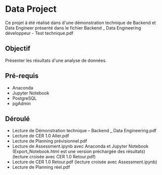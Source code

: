 # Data Project

Ce projet à été réalisé dans d'une démonstration technique de Backend et Data Engineer présenté dans le fichier Backend _ Data Engineering développeur - Test technique.pdf

## Objectif

Présenter les résultats d'une analyse de données.

## Pré-requis

- Anaconda
- Jupyter Notebook
- PostgreSQL
- pgAdmin

## Déroulé

- Lecture de Démonstration technique – Backend _ Data Engineering.pdf
- Lecture de CER 1.0 Aller.pdf
- Lecture de Planning prévisionnel.pdf
- Lecture de Assessment.ipynb avec Anaconda et Jupyter Notebook (Export_Notebook.html est une version préchargée des résultats) (lecture croisée avec CER 1.0 Retour.pdf)
- Lecture de CER 1.0 Retour.pdf (lecture croisée avec Assessment.ipynb)
- Lecture de Planning réel.pdf